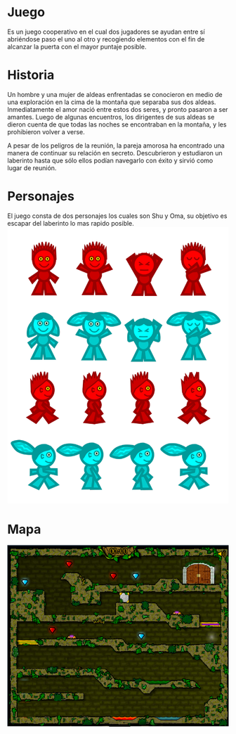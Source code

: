 # Juego
Es un juego cooperativo en el cual dos jugadores se ayudan entre sí abriéndose paso el uno al otro y recogiendo elementos con el fin de alcanzar la puerta con el mayor puntaje posible.

# Historia
Un hombre y una mujer de aldeas enfrentadas se conocieron en medio de una exploración en la cima de la montaña que separaba sus dos aldeas. Inmediatamente el amor nació entre estos dos seres, y pronto pasaron a ser amantes. Luego de algunas encuentros, los dirigentes de sus aldeas se dieron cuenta de que todas las noches se encontraban en la montaña, y les prohibieron volver a verse.

A pesar de los peligros de la reunión, la pareja amorosa ha encontrado una manera de continuar su relación en secreto. Descubrieron y estudiaron un laberinto hasta que sólo ellos podían navegarlo con éxito y sirvió como lugar de reunión.
# Personajes
El juego consta de dos personajes los cuales son Shu y Oma, su objetivo es escapar del laberinto lo mas rapido posible. 
![Estructura](https://github.com/nicolaslopez99/Juego/blob/master/Sprites_Juego.png)


# Mapa
![Estructura](https://github.com/nicolaslopez99/Juego/blob/master/fondo%20juego.png)

